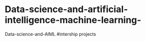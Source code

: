 # Data-science-and-artificial-intelligence-machine-learning-
Data-science-and-AIML
#intership projects 
